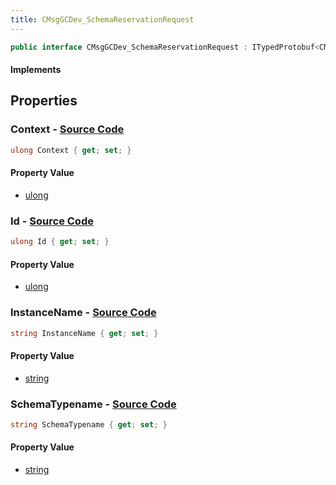 ```yaml
---
title: CMsgGCDev_SchemaReservationRequest
---
```


```csharp
public interface CMsgGCDev_SchemaReservationRequest : ITypedProtobuf<CMsgGCDev_SchemaReservationRequest>, INativeHandle
```

#### Implements

## Properties

### **Context** - [Source Code](https://github.com/swiftly-solution/swiftlys2/blob/main/managed/src/SwiftlyS2.Generated/Protobufs/Interfaces/CMsgGCDev_SchemaReservationRequest.cs#L19)

```csharp
ulong Context { get; set; }
```

#### Property Value

- [ulong](https://learn.microsoft.com/dotnet/api/system.uint64)

### **Id** - [Source Code](https://github.com/swiftly-solution/swiftlys2/blob/main/managed/src/SwiftlyS2.Generated/Protobufs/Interfaces/CMsgGCDev_SchemaReservationRequest.cs#L22)

```csharp
ulong Id { get; set; }
```

#### Property Value

- [ulong](https://learn.microsoft.com/dotnet/api/system.uint64)

### **InstanceName** - [Source Code](https://github.com/swiftly-solution/swiftlys2/blob/main/managed/src/SwiftlyS2.Generated/Protobufs/Interfaces/CMsgGCDev_SchemaReservationRequest.cs#L16)

```csharp
string InstanceName { get; set; }
```

#### Property Value

- [string](https://learn.microsoft.com/dotnet/api/system.string)

### **SchemaTypename** - [Source Code](https://github.com/swiftly-solution/swiftlys2/blob/main/managed/src/SwiftlyS2.Generated/Protobufs/Interfaces/CMsgGCDev_SchemaReservationRequest.cs#L13)

```csharp
string SchemaTypename { get; set; }
```

#### Property Value

- [string](https://learn.microsoft.com/dotnet/api/system.string)

